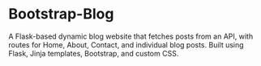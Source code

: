 # Bootstrap-Blog
A Flask-based dynamic blog website that fetches posts from an API, with routes for Home, About, Contact, and individual blog posts. Built using Flask, Jinja templates, Bootstrap, and custom CSS.
